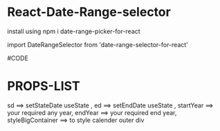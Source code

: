# React-Date-Range-selector


install using 
npm i date-range-picker-for-react


import DateRangeSelector from 'date-range-selector-for-react'

#CODE
<DateRangeSelector sd={setStartdate} ed={setEnddate}/>


# PROPS-LIST
sd ==> setStateDate useState ,
ed ==> setEndDate useState ,
startYear ==> your required any year,
endYear  ==> your required end year,
styleBigContainer ==> to style calender outer div